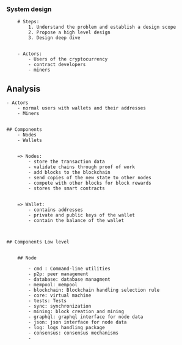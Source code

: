 ### System design 

        # Steps: 
            1. Understand the problem and establish a design scope 
            2. Propose a high level design 
            3. Design deep dive 


        - Actors: 
            - Users of the cryptocurrency 
            - contract developers 
            - miners 


       

    

## Analysis 

    - Actors 
        - normal users with wallets and their addresses 
        - Miners 


    ## Components 
        - Nodes 
        - Wallets 


        => Nodes: 
            - store the transaction data 
            - validate chains through proof of work 
            - add blocks to the blockchain 
            - send copies of the new state to other nodes 
            - compete with other blocks for block rewards 
            - stores the smart contracts 


        => Wallet: 
            - contains addresses 
            - private and public keys of the wallet 
            - contain the balance of the wallet 



    ## Components Low level 


        ## Node 

            - cmd : Command-line utilities 
            - p2p: peer management 
            - database: database managment 
            - mempool: mempool 
            - blockchain: Blockchain handling selection rule  
            - core: virtual machine 
            - tests: Tests 
            - sync: synchronization 
            - mining: block creation and mining 
            - graphql: graphql interface for node data 
            - json: json interface for node data
            - log: logs handling package 
            - consensus: consensus mechanisms 
            - 

